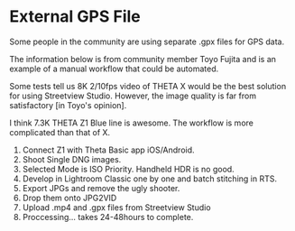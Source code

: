 # External GPS File

Some people in the community are  using separate .gpx files for GPS data.

The information below is from community member
Toyo Fujita and is an example of a manual workflow that
could be automated.

Some tests tell us 8K 2/10fps video of THETA X would be the best solution for using Streetview Studio. However, the image quality is far from satisfactory [in Toyo's opinion].

I think 7.3K THETA Z1 Blue line is awesome. The workflow is more complicated than that of X.

1. Connect Z1 with Theta Basic app iOS/Android.
2. Shoot Single DNG images.
3. Selected Mode is ISO Priority. Handheld HDR is no good.
4. Develop in Lightroom Classic one by one and batch stitching in RTS.
5. Export JPGs and remove the ugly shooter.
6. Drop them onto JPG2VID
7. Upload .mp4 and .gpx files from Streetview Studio
8. Proccessing… takes 24-48hours to complete.
